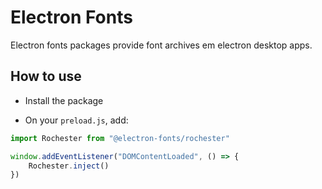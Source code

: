 # Electron Fonts

Electron fonts packages provide font archives em electron desktop apps.

## How to use

* Install the package

* On your `preload.js`, add:

```ts
import Rochester from "@electron-fonts/rochester"

window.addEventListener("DOMContentLoaded", () => {
    Rochester.inject()
})
```